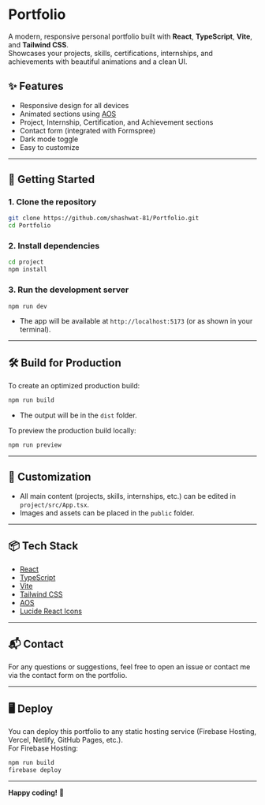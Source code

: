 # Portfolio

A modern, responsive personal portfolio built with **React**, **TypeScript**, **Vite**, and **Tailwind CSS**.  
Showcases your projects, skills, certifications, internships, and achievements with beautiful animations and a clean UI.

## ✨ Features

- Responsive design for all devices
- Animated sections using [AOS](https://michalsnik.github.io/aos/)
- Project, Internship, Certification, and Achievement sections
- Contact form (integrated with Formspree)
- Dark mode toggle
- Easy to customize

---

## 🚀 Getting Started

### 1. **Clone the repository**
```sh
git clone https://github.com/shashwat-81/Portfolio.git
cd Portfolio
```

### 2. **Install dependencies**
```sh
cd project
npm install
```

### 3. **Run the development server**
```sh
npm run dev
```
- The app will be available at `http://localhost:5173` (or as shown in your terminal).

---

## 🛠️ Build for Production

To create an optimized production build:
```sh
npm run build
```
- The output will be in the `dist` folder.

To preview the production build locally:
```sh
npm run preview
```

---

## 📝 Customization

- All main content (projects, skills, internships, etc.) can be edited in `project/src/App.tsx`.
- Images and assets can be placed in the `public` folder.

---

## 📦 Tech Stack

- [React](https://react.dev/)
- [TypeScript](https://www.typescriptlang.org/)
- [Vite](https://vitejs.dev/)
- [Tailwind CSS](https://tailwindcss.com/)
- [AOS](https://michalsnik.github.io/aos/)
- [Lucide React Icons](https://lucide.dev/)

---

## 📬 Contact

For any questions or suggestions, feel free to open an issue or contact me via the contact form on the portfolio.

---

## 🖥️ Deploy

You can deploy this portfolio to any static hosting service (Firebase Hosting, Vercel, Netlify, GitHub Pages, etc.).  
For Firebase Hosting:
```sh
npm run build
firebase deploy
```

---

**Happy coding!** 🚀
